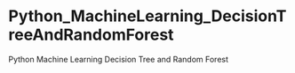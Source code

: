 # Python_MachineLearning_DecisionTreeAndRandomForest
Python Machine Learning Decision Tree and Random Forest
